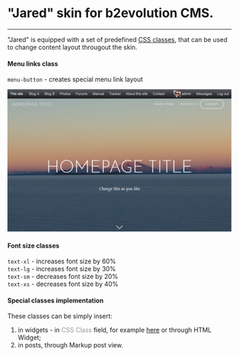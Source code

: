 # "Jared" skin for b2evolution CMS.

<hr>

"Jared" is equipped with a set of predefined <a href="https://www.w3schools.com/css/css_syntax.asp" target="_blank">CSS classes</a>, that can be used to change content layout througout the skin.

#### Menu links class

<code>menu-button</code> - creates special menu link layout

![b2evolution CMS](menu-buttons-layout.jpg)

#### Font size classes

<code>text-xl</code> - increases font size by 60%<br>
<code>text-lg</code> - increases font size by 30%<br>
<code>text-sm</code> - decreases font size by 20%<br>
<code>text-xs</code> - decreases font size by 40%<br>

#### Special classes implementation

These classes can be simply insert:
1) in widgets - in <span style="color:#999">CSS Class</span> field, for example <a href="http://b2evolution.net/media/blogs/man/skin-guide/widget_edit_screen.png?mtime=1428614162" target="_blank">here</a> or through HTML Widget;
2) in posts, through Markup post view.